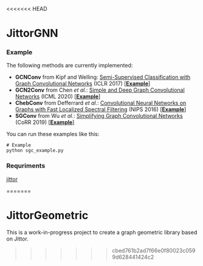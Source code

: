 <<<<<<< HEAD
# JittorGNN

### Example

The following methods are currently implemented:

- **GCNConv** from Kipf and Welling: [Semi-Supervised Classification with Graph Convolutional Networks](https://arxiv.org/abs/1609.02907) (ICLR 2017) [[**Example**](https://github.com/MenghaoGuo/JittorGNN/blob/main/gcn_example.py)]
- **GCN2Conv** from Chen *et al.*: [Simple and Deep Graph Convolutional Networks](https://arxiv.org/abs/2007.02133) (ICML 2020) [[**Example**](https://github.com/MenghaoGuo/JittorGNN/blob/main/gcn2_example.py)]
- **ChebConv** from Defferrard *et al.*: [Convolutional Neural Networks on Graphs with Fast Localized Spectral Filtering](https://arxiv.org/abs/1606.09375) (NIPS 2016) [[**Example**](https://github.com/MenghaoGuo/JittorGNN/blob/main/cheb_example.py)]
- **SGConv** from Wu *et al.*: [Simplifying Graph Convolutional Networks](https://arxiv.org/abs/1902.07153) (CoRR 2019) [[**Example**](https://github.com/MenghaoGuo/JittorGNN/blob/main/sgc_example.py)]

You can run these examples like this:

```shell
# Example
python sgc_example.py
```

### Requriments

[jittor](https://github.com/Jittor/jittor)

=======
# JittorGeometric
This is a work-in-progress project to create a graph geometric library based on Jittor.
>>>>>>> cbed761b2ad7f66e0f80023c0599d628441424c2
